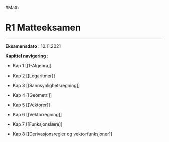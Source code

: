 #Math 

R1 Matteeksamen
=============

-----------------------------

**Eksamensdato** : 10.11.2021

**Kapittel navigering** :

- Kap 1
[[1-Algebra]]

- Kap 2
[[Logaritmer]]

- Kap 3
[[Sannsynlighetsregning]]

- Kap 4
[[Geometri]]

- Kap 5
[[Vektorer]]

- Kap 6
[[Vektorregning]]

- Kap 7
[[Funksjonslære]]

- Kap 8
[[Derivasjonsregler og vektorfunksjoner]]